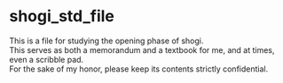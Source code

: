 # shogi_std_file
This is a file for studying the opening phase of shogi.  
This serves as both a memorandum and a textbook for me, and at times, even a scribble pad.  
For the sake of my honor, please keep its contents strictly confidential.
